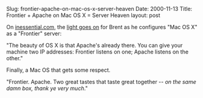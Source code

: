 Slug: frontier-apache-on-mac-os-x-server-heaven
Date: 2000-11-13
Title: Frontier + Apache on Mac OS X = Server Heaven
layout: post

On <a href="http://inessential.com/">inessential.com</a>, the <a href="http://inessential.com/2000/11/13.html">light goes on</a> for Brent as he configures &quot;Mac OS X&quot; as a &quot;Frontier&quot; server:

&quot;The beauty of OS X is that Apache&#39;s already there. You can give your machine two IP addresses: Frontier listens on one; Apache listens on the other.&quot;

Finally, a Mac OS that gets some respect.

&quot;Frontier. Apache. Two great tastes that taste great together -- <i>on the same damn box, thank ye very much</i>.&quot;
